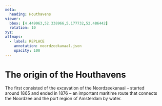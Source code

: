 ```yaml
---
meta:
  heading: Houthavens
viewer:
  bbox: [4.449963,52.338966,5.177732,52.486442]
  rotation: 10
xyz:
allmaps:
  - label: REPLACE
    annotation: noordzeekanaal.json
    opacity: 100
---
```

# The origin of the Houthavens
The first consisted of the excavation of the Noordzeekanaal – started around 1865 and ended in 1876 – an important maritime route that connects the Noordzee and the port region of Amsterdam by water.